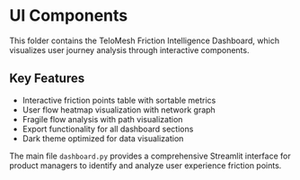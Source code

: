 # UI Components

This folder contains the TeloMesh Friction Intelligence Dashboard, which visualizes user journey analysis through interactive components.

## Key Features
- Interactive friction points table with sortable metrics
- User flow heatmap visualization with network graph
- Fragile flow analysis with path visualization
- Export functionality for all dashboard sections
- Dark theme optimized for data visualization

The main file `dashboard.py` provides a comprehensive Streamlit interface for product managers to identify and analyze user experience friction points. 